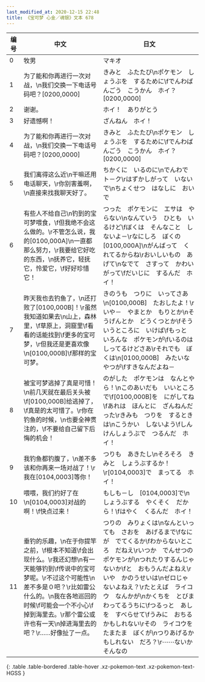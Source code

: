 ```yaml
---
last_modified_at: 2020-12-15 22:48
title: 《宝可梦 心金／魂银》文本 678
---
```

| 编号 | 中文 | 日文 |
| ---- | ---- | ---- |
| 0 | 牧男 | マキオ |
| 1 | 为了能和你再进行一次对战，\n我们交换一下电话号码吧？[0200,0000] | きみと　ふたたび\nポケモン　しょうぶを　するために\fでんわばんごう　こうかん　ホイ？[0200,0000] |
| 2 | 谢谢。 | ホイ！　ありがとう |
| 3 | 好遗憾啊！ | ざんねん　ホイ！ |
| 4 | 为了能和你再进行一次对战，\n我们交换一下电话号码吧？[0200,0000] | きみと　ふたたび\nポケモン　しょうぶを　するために\fでんわばんごう　こうかん　ホイ？[0200,0000] |
| 5 | 我们离得这么近\n干嘛还用电话聊天，\r你别害羞啊，\n直接来找我聊天好了。 | ちかくに　いるのに\nでんわで　ト－ク\rはずかしがって　いないで\nちょくせつ　はなしに　おいで　　 |
| 6 | 有些人不给自己\n钓到的宝可梦喂食，\f但我绝不会这么做的。\r不管怎么说，我的[0100,000A]\n一直都那么努力，\r我要给它好吃的东西，\n抚养它，轻抚它，怜爱它，\f好好珍惜它！ | つった　ポケモンに　エサは　やらない\nなんていう　ひとも　いるけど\fぼくは　そんなこと　しないよ－\rなにしろ　ぼくの　[0100,000A]\nがんばって　くれてるからね\rおいしいもの　あげて\nなでて　さすって　かわいがって\fだいじに　するんだ　ホイ！ |
| 7 | 昨天我也去钓鱼了，\n还打败了[0100,000B]！\r虽然我知道如果去\n山上，森林里，\f草原上，洞窟里\f看看的话能找到\f更多的宝可梦，\r但我还是更喜欢像\n[0100,000B]\f那样的宝可梦。 | きのうも　つりに　いってさあ\n[0100,000B]　たおしたよ！\rいや－　やまとか　もりとか\nそうげんとか　どうくつとか\fそういうところに　いけば\fもっと　いろんな　ポケモンが\fいるのは　しってるけどさあ\rそれでも　ぼくは\n[0100,000B]　みたいなやつが\fすきなんだよね－ |
| 8 | 被宝可梦逃掉了真是可惜！\n前几天就在最后关头被\f[0100,000B]给逃掉了，\f真是的太可惜了。\r你在钓鱼的时候，\n也要全神贯注的，\f不要给自己留下后悔的机会！ | のがした　ポケモンは　なんとやら！\nこのあいだも　いいところで\f[0100,000B]を　にがしてね\fあれは　ほんとに　ざんねんだった\rきみも　つりを　するときは\nこうかい　しないよう\fしんけんしょうぶで　つるんだ　ホイ！ |
| 9 | 我钓鱼都钓腹了，\n差不多该和你再来一场对战了！\r我在[0104,0003]等你！ | つりも　あきたし\nそろそろ　きみと　しょうぶするか！\r[0104,0003]で　まってる　ホイ！ |
| 10 | 喂喂，我们约好了在\n[0104,0003]对战的啊！\f快点过来！ | もしも－し　[0104,0003]で\nしょうぶする　やくそく　だから！\fはやく　くるんだ　ホイ！ |
| 11 | 垂钓的乐趣，\n在于你提竿之前，\f根本不知道\f会出现什么。\r我还幻想\n有一天能够钓到\f传说中的宝可梦呢。\r不过这个可能性\n差不多是０吧？\r比如雷公什么的。\n我在各地巡回的时候\f可能会一个不小心\f掉到海里去。\r那个雷公或许也有一天\n掉进海里去的吧？\r……好像扯了一点。 | つりの　みりょくは\nなんといっても　さおを　あげるまで\fなにが　でてくるか\fわからないところ　だねえ\rいつか　でんせつの　ポケモンが\nつれたりするんじゃないか\fと　おもうんだよねえ\rいや　かのうせいは\nゼロじゃ　ないよねえ？\rたとえば　ライコウ　なんかが\nかくちを　とびまわってるうちに\fつるっと　あしを　すべらせて\fうみに　おちるかもしれない\rその　ライコウを　たまたま　ぼくが\nつりあげるかもしれない　だろ？\r⋯⋯ないか　そんなの |
{: .table .table-bordered .table-hover .xz-pokemon-text .xz-pokemon-text-HGSS }